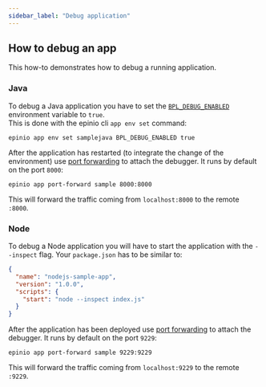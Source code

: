 ```yaml
---
sidebar_label: "Debug application"
---
```


## How to debug an app

This how-to demonstrates how to debug a running application.

### Java

To debug a Java application you have to set the [`BPL_DEBUG_ENABLED`](https://paketo.io/docs/howto/java/#enable-remote-debugging) environment variable to `true`.  
This is done with the epinio cli `app env set` command:

```
epinio app env set samplejava BPL_DEBUG_ENABLED true
```

After the application has restarted (to integrate the change of the environment) use [port forwarding](port_forwarding.md) to attach the debugger. It runs by default on the port `8000`:

```
epinio app port-forward sample 8000:8000
```

This will forward the traffic coming from `localhost:8000` to the remote `:8000`.

### Node

To debug a Node application you will have to start the application with the `--inspect` flag. Your `package.json` has to be similar to:

```json
{
  "name": "nodejs-sample-app",
  "version": "1.0.0",
  "scripts": {
    "start": "node --inspect index.js"
  }
}
```

After the application has been deployed use [port forwarding](port_forwarding.md) to attach the debugger. It runs by default on the port `9229`:

```
epinio app port-forward sample 9229:9229
```

This will forward the traffic coming from `localhost:9229` to the remote `:9229`.
